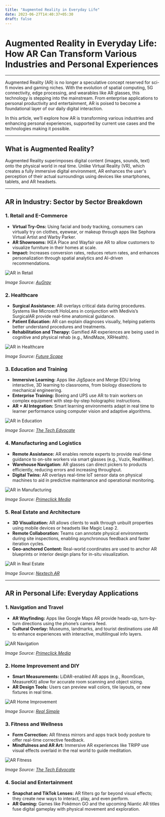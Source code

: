 ```yaml
---
title: "Augmented Reality in Everyday Life"
date: 2023-06-27T14:40:37+05:30
draft: false
---
```

# Augmented Reality in Everyday Life: How AR Can Transform Various Industries and Personal Experiences
---

Augmented Reality (AR) is no longer a speculative concept reserved for sci-fi movies and gaming niches. With the evolution of spatial computing, 5G connectivity, edge processing, and wearables like AR glasses, this technology is stepping into the mainstream. From enterprise applications to personal productivity and entertainment, AR is poised to become a foundational layer of our daily digital interaction.

In this article, we’ll explore how AR is transforming various industries and enhancing personal experiences, supported by current use cases and the technologies making it possible.

---

## What is Augmented Reality?

Augmented Reality superimposes digital content (images, sounds, text) onto the physical world in real time. Unlike Virtual Reality (VR), which creates a fully immersive digital environment, AR enhances the user's perception of their actual surroundings using devices like smartphones, tablets, and AR headsets.

---

## AR in Industry: Sector by Sector Breakdown

### 1. **Retail and E-Commerce**

- **Virtual Try-Ons:** Using facial and body tracking, consumers can virtually try on clothes, eyewear, or makeup through apps like Sephora Virtual Artist and Warby Parker.
- **AR Showrooms:** IKEA Place and Wayfair use AR to allow customers to visualize furniture in their homes at scale.
- **Impact:** Increases conversion rates, reduces return rates, and enhances personalization through spatial analytics and AI-driven recommendations.

![AR in Retail](https://www.augray.com/wp-content/uploads/2018/02/AR-in-Retail.jpg)

*Image Source: [AuGray](https://www.augray.com/blog/augmented-reality-will-benefit-your-life/)*

### 2. **Healthcare**

- **Surgical Assistance:** AR overlays critical data during procedures. Systems like Microsoft HoloLens in conjunction with Medivis’s SurgicalAR provide real-time anatomical guidance.
- **Patient Education:** AR can explain diagnoses visually, helping patients better understand procedures and treatments.
- **Rehabilitation and Therapy:** Gamified AR experiences are being used in cognitive and physical rehab (e.g., MindMaze, XRHealth).

![AR in Healthcare](https://joinfuturescape.com/wp-content/uploads/2024/02/AR-in-Healthcare.jpg)

*Image Source: [Future Scape](https://joinfuturescape.com/2024/02/14/10-fascinating-examples-of-augmented-reality-in-everyday-life/)*

### 3. **Education and Training**

- **Immersive Learning:** Apps like JigSpace and Merge EDU bring interactive, 3D learning to classrooms, from biology dissections to mechanical engineering.
- **Enterprise Training:** Boeing and UPS use AR to train workers on complex equipment with step-by-step holographic instructions.
- **AR + AI Integration:** Smart learning environments adapt in real time to learner performance using computer vision and adaptive algorithms.

![AR in Education](https://www.thetechedvocate.org/wp-content/uploads/2024/02/AR-in-Education.jpg)

*Image Source: [The Tech Edvocate](https://www.thetechedvocate.org/10-cool-applications-of-ar-technology-in-everyday-life/)*

### 4. **Manufacturing and Logistics**

- **Remote Assistance:** AR enables remote experts to provide real-time guidance to on-site workers via smart glasses (e.g., Vuzix, RealWear).
- **Warehouse Navigation:** AR glasses can direct pickers to products efficiently, reducing errors and increasing throughput.
- **Digital Twins:** AR overlays real-time IoT sensor data on physical machines to aid in predictive maintenance and operational monitoring.

![AR in Manufacturing](https://primeclickmedia.com/wp-content/uploads/2023/06/AR-in-Manufacturing.jpg)

*Image Source: [Primeclick Media](https://primeclickmedia.com/augmented-reality-in-everyday-life/)*

### 5. **Real Estate and Architecture**

- **3D Visualization:** AR allows clients to walk through unbuilt properties using mobile devices or headsets like Magic Leap 2.
- **Remote Collaboration:** Teams can annotate physical environments during site inspections, enabling asynchronous feedback and faster iteration cycles.
- **Geo-anchored Content:** Real-world coordinates are used to anchor AR blueprints or interior design plans for in-situ visualization.

![AR in Real Estate](https://www.nextechar.com/wp-content/uploads/2023/05/AR-in-Real-Estate.jpg)

*Image Source: [Nextech AR](https://www.nextechar.com/blog/real-world-applications-of-augmented-reality)*

---

## AR in Personal Life: Everyday Applications

### 1. **Navigation and Travel**

- **AR Wayfinding:** Apps like Google Maps AR provide heads-up, turn-by-turn directions using the phone’s camera feed.
- **Cultural Overlay:** Museums, landmarks, and tourist destinations use AR to enhance experiences with interactive, multilingual info layers.

![AR Navigation](https://primeclickmedia.com/wp-content/uploads/2023/06/AR-Navigation.jpg)

*Image Source: [Primeclick Media](https://primeclickmedia.com/augmented-reality-in-everyday-life/)*

### 2. **Home Improvement and DIY**

- **Smart Measurements:** LiDAR-enabled AR apps (e.g., RoomScan, MeasureKit) allow for accurate room scanning and object sizing.
- **AR Design Tools:** Users can preview wall colors, tile layouts, or new fixtures in real time.

![AR Home Improvement](https://www.realsimple.com/wp-content/uploads/2023/02/AR-Home-Design.jpg)

*Image Source: [Real Simple](https://www.realsimple.com/ar-home-design-6831070)*

### 3. **Fitness and Wellness**

- **Form Correction:** AR fitness mirrors and apps track body posture to offer real-time corrective feedback.
- **Mindfulness and AR Art:** Immersive AR experiences like TRIPP use visual effects overlaid in the real world to guide meditation.

![AR Fitness](https://www.thetechedvocate.org/wp-content/uploads/2024/02/AR-Fitness.jpg)

*Image Source: [The Tech Edvocate](https://www.thetechedvocate.org/10-cool-applications-of-ar-technology-in-everyday-life/)*

### 4. **Social and Entertainment**

- **Snapchat and TikTok Lenses:** AR filters go far beyond visual effects; they create new ways to interact, play, and even perform.
- **AR Gaming:** Games like Pokémon GO and the upcoming Niantic AR titles fuse digital gameplay with physical movement and exploration.